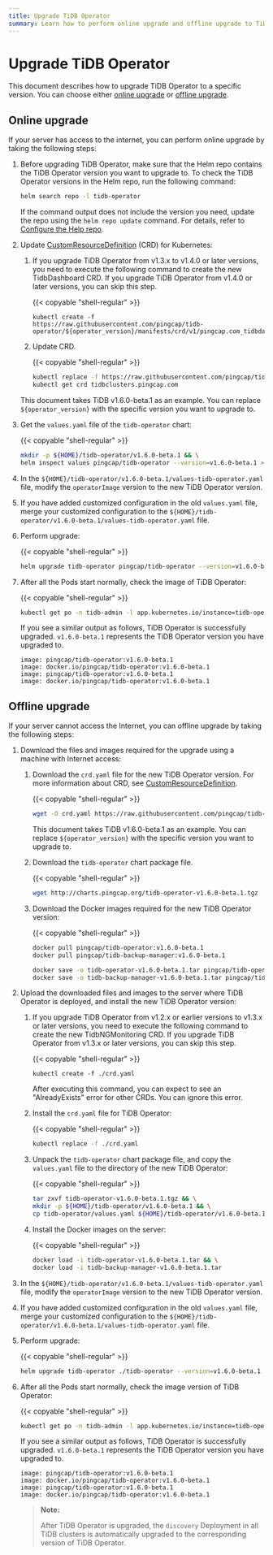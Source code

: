 ```yaml
---
title: Upgrade TiDB Operator
summary: Learn how to perform online upgrade and offline upgrade to TiDB Operator in the Kubernetes cluster.
---
```


# Upgrade TiDB Operator

This document describes how to upgrade TiDB Operator to a specific version. You can choose either [online upgrade](#online-upgrade) or [offline upgrade](#offline-upgrade).

## Online upgrade

If your server has access to the internet, you can perform online upgrade by taking the following steps:

1. Before upgrading TiDB Operator, make sure that the Helm repo contains the TiDB Operator version you want to upgrade to. To check the TiDB Operator versions in the Helm repo, run the following command:

    ```bash
    helm search repo -l tidb-operator
    ```

    If the command output does not include the version you need, update the repo using the `helm repo update` command. For details, refer to [Configure the Help repo](tidb-toolkit.md#configure-the-helm-repo).

2. Update [CustomResourceDefinition](https://kubernetes.io/docs/tasks/access-kubernetes-api/custom-resources/custom-resource-definitions/) (CRD) for Kubernetes:

    1. If you upgrade TiDB Operator from v1.3.x to v1.4.0 or later versions, you need to execute the following command to create the new TidbDashboard CRD. If you upgrade TiDB Operator from v1.4.0 or later versions, you can skip this step.

        {{< copyable "shell-regular" >}}

        ```shell
        kubectl create -f https://raw.githubusercontent.com/pingcap/tidb-operator/${operator_version}/manifests/crd/v1/pingcap.com_tidbdashboards.yaml
        ```

    2. Update CRD.

        {{< copyable "shell-regular" >}}

        ```bash
        kubectl replace -f https://raw.githubusercontent.com/pingcap/tidb-operator/${operator_version}/manifests/crd.yaml && \
        kubectl get crd tidbclusters.pingcap.com
        ```

    This document takes TiDB v1.6.0-beta.1 as an example. You can replace `${operator_version}` with the specific version you want to upgrade to.

3. Get the `values.yaml` file of the `tidb-operator` chart:

    {{< copyable "shell-regular" >}}

    ```bash
    mkdir -p ${HOME}/tidb-operator/v1.6.0-beta.1 && \
    helm inspect values pingcap/tidb-operator --version=v1.6.0-beta.1 > ${HOME}/tidb-operator/v1.6.0-beta.1/values-tidb-operator.yaml
    ```

4. In the `${HOME}/tidb-operator/v1.6.0-beta.1/values-tidb-operator.yaml` file, modify the `operatorImage` version to the new TiDB Operator version.

5. If you have added customized configuration in the old `values.yaml` file, merge your customized configuration to the `${HOME}/tidb-operator/v1.6.0-beta.1/values-tidb-operator.yaml` file.

6. Perform upgrade:

    {{< copyable "shell-regular" >}}

    ```bash
    helm upgrade tidb-operator pingcap/tidb-operator --version=v1.6.0-beta.1 -f ${HOME}/tidb-operator/v1.6.0-beta.1/values-tidb-operator.yaml -n tidb-admin
    ```

7. After all the Pods start normally, check the image of TiDB Operator:

    {{< copyable "shell-regular" >}}

    ```bash
    kubectl get po -n tidb-admin -l app.kubernetes.io/instance=tidb-operator -o yaml | grep 'image:.*operator:'
    ```

    If you see a similar output as follows, TiDB Operator is successfully upgraded. `v1.6.0-beta.1` represents the TiDB Operator version you have upgraded to.

    ```
    image: pingcap/tidb-operator:v1.6.0-beta.1
    image: docker.io/pingcap/tidb-operator:v1.6.0-beta.1
    image: pingcap/tidb-operator:v1.6.0-beta.1
    image: docker.io/pingcap/tidb-operator:v1.6.0-beta.1
    ```

## Offline upgrade

If your server cannot access the Internet, you can offline upgrade by taking the following steps:

1. Download the files and images required for the upgrade using a machine with Internet access:

    1. Download the `crd.yaml` file for the new TiDB Operator version. For more information about CRD, see [CustomResourceDefinition](https://kubernetes.io/docs/tasks/access-kubernetes-api/custom-resources/custom-resource-definitions/).

        {{< copyable "shell-regular" >}}

        ```bash
        wget -O crd.yaml https://raw.githubusercontent.com/pingcap/tidb-operator/${operator_version}/manifests/crd.yaml
        ```

        This document takes TiDB v1.6.0-beta.1 as an example. You can replace `${operator_version}` with the specific version you want to upgrade to.

    2. Download the `tidb-operator` chart package file.

        {{< copyable "shell-regular" >}}

        ```bash
        wget http://charts.pingcap.org/tidb-operator-v1.6.0-beta.1.tgz
        ```

    3. Download the Docker images required for the new TiDB Operator version:

        {{< copyable "shell-regular" >}}

        ```bash
        docker pull pingcap/tidb-operator:v1.6.0-beta.1
        docker pull pingcap/tidb-backup-manager:v1.6.0-beta.1

        docker save -o tidb-operator-v1.6.0-beta.1.tar pingcap/tidb-operator:v1.6.0-beta.1
        docker save -o tidb-backup-manager-v1.6.0-beta.1.tar pingcap/tidb-backup-manager:v1.6.0-beta.1
        ```

2. Upload the downloaded files and images to the server where TiDB Operator is deployed, and install the new TiDB Operator version:

    1. If you upgrade TiDB Operator from v1.2.x or earlier versions to v1.3.x or later versions, you need to execute the following command to create the new TidbNGMonitoring CRD. If you upgrade TiDB Operator from v1.3.x or later versions, you can skip this step.

        {{< copyable "shell-regular" >}}

        ```shell
        kubectl create -f ./crd.yaml
        ```

        After executing this command, you can expect to see an "AlreadyExists" error for other CRDs. You can ignore this error.

    2. Install the `crd.yaml` file for TiDB Operator:

        {{< copyable "shell-regular" >}}

        ```bash
        kubectl replace -f ./crd.yaml
        ```

    3. Unpack the `tidb-operator` chart package file, and copy the `values.yaml` file to the directory of the new TiDB Operator:

        {{< copyable "shell-regular" >}}

        ```bash
        tar zxvf tidb-operator-v1.6.0-beta.1.tgz && \
        mkdir -p ${HOME}/tidb-operator/v1.6.0-beta.1 && \
        cp tidb-operator/values.yaml ${HOME}/tidb-operator/v1.6.0-beta.1/values-tidb-operator.yaml
        ```

    4. Install the Docker images on the server:

        {{< copyable "shell-regular" >}}

        ```bash
        docker load -i tidb-operator-v1.6.0-beta.1.tar && \
        docker load -i tidb-backup-manager-v1.6.0-beta.1.tar
        ```

3. In the `${HOME}/tidb-operator/v1.6.0-beta.1/values-tidb-operator.yaml` file, modify the `operatorImage` version to the new TiDB Operator version.

4. If you have added customized configuration in the old `values.yaml` file, merge your customized configuration to the `${HOME}/tidb-operator/v1.6.0-beta.1/values-tidb-operator.yaml` file.

5. Perform upgrade:

    {{< copyable "shell-regular" >}}

    ```bash
    helm upgrade tidb-operator ./tidb-operator --version=v1.6.0-beta.1 -f ${HOME}/tidb-operator/v1.6.0-beta.1/values-tidb-operator.yaml
    ```

6. After all the Pods start normally, check the image version of TiDB Operator:

    {{< copyable "shell-regular" >}}

    ```bash
    kubectl get po -n tidb-admin -l app.kubernetes.io/instance=tidb-operator -o yaml | grep 'image:.*operator:'
    ```

    If you see a similar output as follows, TiDB Operator is successfully upgraded. `v1.6.0-beta.1` represents the TiDB Operator version you have upgraded to.

    ```
    image: pingcap/tidb-operator:v1.6.0-beta.1
    image: docker.io/pingcap/tidb-operator:v1.6.0-beta.1
    image: pingcap/tidb-operator:v1.6.0-beta.1
    image: docker.io/pingcap/tidb-operator:v1.6.0-beta.1
    ```

    > **Note:**
    >
    > After TiDB Operator is upgraded, the `discovery` Deployment in all TiDB clusters is automatically upgraded to the corresponding version of TiDB Operator.
